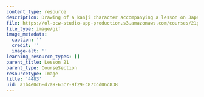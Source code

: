 ```yaml
---
content_type: resource
description: Drawing of a kanji character accompanying a lesson on Japanese.
file: https://ol-ocw-studio-app-production.s3.amazonaws.com/courses/21g-504-japanese-iv-spring-2009/a1b4e0c6d7a963c79f29c87ccd06c838_4483.gif
file_type: image/gif
image_metadata:
  caption: ''
  credit: ''
  image-alt: ''
learning_resource_types: []
parent_title: Lesson 21
parent_type: CourseSection
resourcetype: Image
title: '4483'
uid: a1b4e0c6-d7a9-63c7-9f29-c87ccd06c838
---
```

